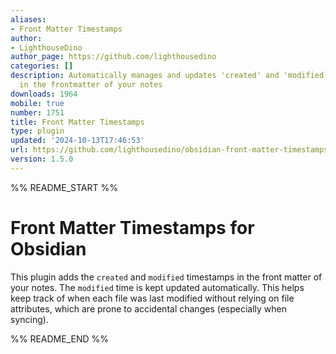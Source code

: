 ```yaml
---
aliases:
- Front Matter Timestamps
author:
- LighthouseDino
author_page: https://github.com/lighthousedino
categories: []
description: Automatically manages and updates 'created' and 'modified' timestamps
  in the frontmatter of your notes
downloads: 1964
mobile: true
number: 1751
title: Front Matter Timestamps
type: plugin
updated: '2024-10-13T17:46:53'
url: https://github.com/lighthousedino/obsidian-front-matter-timestamps
version: 1.5.0
---
```


%% README_START %%

# Front Matter Timestamps for Obsidian

This plugin adds the `created` and `modified` timestamps in the front matter of your notes. The `modified` time is kept updated automatically. This helps keep track of when each file was last modified without relying on file attributes, which are prone to accidental changes (especially when syncing).


%% README_END %%